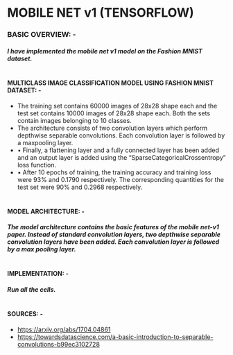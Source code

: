 # MOBILE NET v1 (TENSORFLOW)
### BASIC OVERVIEW: -
##### I have implemented the mobile net v1 model on the Fashion MNIST dataset.

#
#### 	MULTICLASS IMAGE CLASSIFICATION MODEL USING FASHION MNIST DATASET: -

- 	The training set contains 60000 images of 28x28 shape each and the test set contains 10000 images of 28x28 shape each. Both the sets contain images belonging to 10 classes.
- 	The architecture consists of two convolution layers which perform depthwise separable convolutions. Each convolution layer is followed by a maxpooling layer. 
- 	•	Finally, a flattening layer and a fully connected layer has been added and an output layer is added using the “SparseCategoricalCrossentropy” loss function.
- 	•	After 10 epochs of training, the training accuracy and training loss were 93% and 0.1790 respectively. The corresponding quantities for the test set were 90% and 0.2968 respectively.
#
#### MODEL ARCHITECTURE: -

##### The model architecture contains the basic features of the mobile net-v1 paper. Instead of standard convolution layers, two depthwise separable convolution layers have been added. Each convolution layer is followed by a max pooling layer.
#
#### IMPLEMENTATION: -
##### Run all the cells.
#
#### SOURCES: -
- 	https://arxiv.org/abs/1704.04861
- 	https://towardsdatascience.com/a-basic-introduction-to-separable-convolutions-b99ec3102728



[//]: # (These are reference links used in the body of this note and get stripped out when the markdown processor does its job. There is no need to format nicely because it shouldn't be seen. Thanks SO - http://stackoverflow.com/questions/4823468/store-comments-in-markdown-syntax)

   [dill]: <https://github.com/joemccann/dillinger>
   [git-repo-url]: <https://github.com/joemccann/dillinger.git>
   [john gruber]: <http://daringfireball.net>
   [df1]: <http://daringfireball.net/projects/markdown/>
   [markdown-it]: <https://github.com/markdown-it/markdown-it>
   [Ace Editor]: <http://ace.ajax.org>
   [node.js]: <http://nodejs.org>
   [Twitter Bootstrap]: <http://twitter.github.com/bootstrap/>
   [jQuery]: <http://jquery.com>
   [@tjholowaychuk]: <http://twitter.com/tjholowaychuk>
   [express]: <http://expressjs.com>
   [AngularJS]: <http://angularjs.org>
   [Gulp]: <http://gulpjs.com>

   [PlDb]: <https://github.com/joemccann/dillinger/tree/master/plugins/dropbox/README.md>
   [PlGh]: <https://github.com/joemccann/dillinger/tree/master/plugins/github/README.md>
   [PlGd]: <https://github.com/joemccann/dillinger/tree/master/plugins/googledrive/README.md>
   [PlOd]: <https://github.com/joemccann/dillinger/tree/master/plugins/onedrive/README.md>
   [PlMe]: <https://github.com/joemccann/dillinger/tree/master/plugins/medium/README.md>
   [PlGa]: <https://github.com/RahulHP/dillinger/blob/master/plugins/googleanalytics/README.md>
